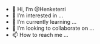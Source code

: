 - 👋 Hi, I’m @Henketerri
- 👀 I’m interested in ...
- 🌱 I’m currently learning ...
- 💞️ I’m looking to collaborate on ...
- 📫 How to reach me ...

<!---
Henketerri/Henketerri is a ✨ special ✨ repository because its `README.md` (this file) appears on your GitHub profile.
You can click the Preview link to take a look at your changes.
--->
